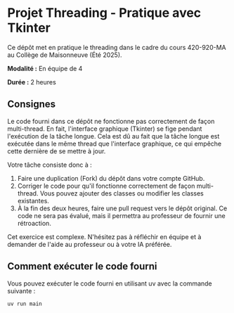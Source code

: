 # Projet Threading - Pratique avec Tkinter


Ce dépôt met en pratique le threading dans le cadre du cours 420-920-MA au
Collège de Maisonneuve (Été 2025).


**Modalité :** En équipe de 4

**Durée :** 2 heures

## Consignes

Le code fourni dans ce dépôt ne fonctionne pas correctement de façon
multi-thread. En fait, l'interface graphique (Tkinter) se fige pendant
l'exécution de la tâche longue. Cela est dû au fait que la tâche longue est
exécutée dans le même thread que l'interface graphique, ce qui empêche cette
dernière de se mettre à jour.

Votre tâche consiste donc à :

1. Faire une duplication (Fork) du dépôt dans votre compte GitHub.
2. Corriger le code pour qu'il fonctionne correctement de façon multi-thread. Vous pouvez
   ajouter des classes ou modifier les classes existantes.
3. À la fin des deux heures, faire une pull request vers le dépôt original. Ce
   code ne sera pas évalué, mais il permettra au professeur de fournir une
   rétroaction.

Cet exercice est complexe. N'hésitez pas à réfléchir en équipe et à
demander de l'aide au professeur ou à votre IA préférée.

## Comment exécuter le code fourni

Vous pouvez exécuter le code fourni en utilisant uv avec la commande suivante :

```bash
uv run main
```
